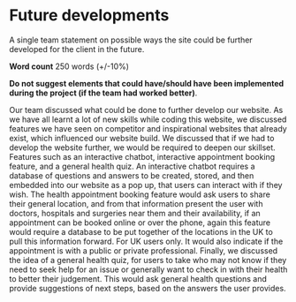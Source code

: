 # Future developments

A single team statement on possible ways the site could be further developed for the client in the future.

**Word count** 250 words (+/-10%)

**Do not suggest elements that could have/should have been implemented during the project (if the team had worked better)**.

Our team discussed what could be done to further develop our website. As we have all learnt a lot of new skills while coding this website, we discussed features we have seen on competitor and inspirational websites that already exist, which influenced our website build. We discussed that if we had to develop the website further, we would be required to deepen our skillset. Features such as an interactive chatbot, interactive appointment booking feature, and a general health quiz. An interactive chatbot requires a database of questions and answers to be created, stored, and then embedded into our website as a pop up, that users can interact with if they wish. The health appointment booking feature would ask users to share their general location, and from that information present the user with doctors, hospitals and surgeries near them and their availability, if an appointment can be booked online or over the phone, again this feature would require a database to be put together of the locations in the UK to pull this information forward. For UK users only. It would also indicate if the appointment is with a public or private professional. Finally, we discussed the idea of a general health quiz, for users to take who may not know if they need to seek help for an issue or generally want to check in with their health to better their judgement. This would ask general health questions and provide suggestions of next steps, based on the answers the user provides.
